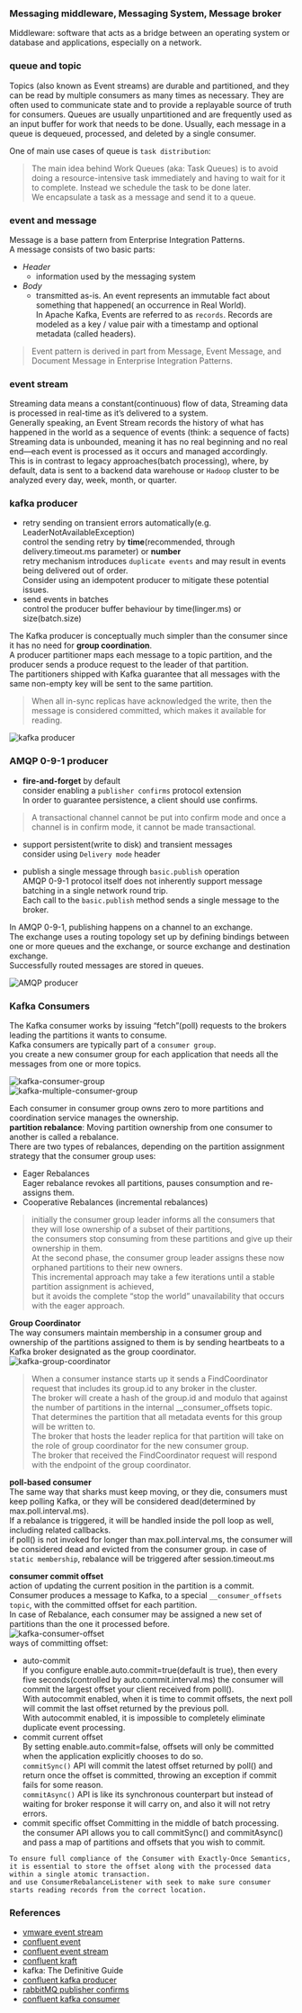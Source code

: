 ### Messaging middleware, Messaging System, Message broker
Middleware: software that acts as a bridge between an operating system or database and applications, especially on a network.

### queue and topic     
Topics (also known as Event streams) are durable and partitioned, and they can be read by multiple consumers as many times as necessary. They are often used to communicate state and to provide a replayable source of truth for consumers.
Queues are usually unpartitioned and are frequently used as an input buffer for work that needs to be done. Usually, each message in a queue is dequeued, processed, and deleted by a single consumer.    

One of main use cases of queue is `task distribution`:    
> The main idea behind Work Queues (aka: Task Queues) is to avoid doing a resource-intensive task immediately and having to wait for it to complete. Instead we schedule the task to be done later.     
> We encapsulate a task as a message and send it to a queue.

### event and message
Message is a base pattern from Enterprise Integration Patterns.     
A message consists of two basic parts: 
- *Header*
  - information used by the messaging system
- *Body*
  - transmitted as-is.
An event represents an immutable fact about something that happened( an occurrence in Real World).     
In Apache Kafka, Events are referred to as `records`. Records are modeled as a key / value pair with a timestamp and optional metadata (called headers).    
> Event pattern is derived in part from Message, Event Message, and Document Message in Enterprise Integration Patterns.    

### event stream    
Streaming data means a constant(continuous) flow of data,  Streaming data is processed in real-time as it’s delivered to a system.     
Generally speaking, an Event Stream records the history of what has happened in the world as a sequence of events (think: a sequence of facts)     
Streaming data is unbounded, meaning it has no real beginning and no real end—each event is processed as it occurs and managed accordingly.     
This is in contrast to legacy approaches(batch processing), where, by default, data is sent to a backend data warehouse or `Hadoop` cluster to be analyzed every day, week, month, or quarter.    

### kafka producer
- retry sending on transient errors automatically(e.g. LeaderNotAvailableException)    
control the sending retry by **time**(recommended, through delivery.timeout.ms parameter) or **number**    
retry mechanism introduces `duplicate events` and may result in events being delivered out of order.    
Consider using an idempotent producer to mitigate these potential issues.    
- send events in batches    
control the producer buffer behaviour by time(linger.ms) or size(batch.size)

The Kafka producer is conceptually much simpler than the consumer since it has no need for **group coordination**.    
A producer partitioner maps each message to a topic partition, and the producer sends a produce request to the leader of that partition.     
The partitioners shipped with Kafka guarantee that all messages with the same non-empty key will be sent to the same partition.    

> When all in-sync replicas have acknowledged the write, then the message is considered committed, which makes it available for reading.   

![kafka producer](producer.png)    

### AMQP 0-9-1 producer
- **fire-and-forget** by default    
consider enabling a `publisher confirms` protocol extension          
In order to guarantee persistence, a client should use confirms.    
> A transactional channel cannot be put into confirm mode and once a channel is in confirm mode, it cannot be made transactional.

- support persistent(write to disk) and transient messages     
consider using `Delivery mode` header    

- publish a single message through `basic.publish` operation    
AMQP 0-9-1 protocol itself does not inherently support message batching in a single network round trip.      
Each call to the `basic.publish` method sends a single message to the broker.

In AMQP 0-9-1, publishing happens on a channel to an exchange.       
The exchange uses a routing topology set up by defining bindings between one or more queues and the exchange, or source exchange and destination exchange.       
Successfully routed messages are stored in queues.    

![AMQP producer](rabbitmq_amqp_model.png)    

### Kafka Consumers    
The Kafka consumer works by issuing “fetch”(poll) requests to the brokers leading the partitions it wants to consume.    
Kafka consumers are typically part of a `consumer group`.    
you create a new consumer group for each application that needs all the messages from one or more topics.     

![kafka-consumer-group](kafka-consumer-group.png)    
![kafka-multiple-consumer-group](kafka-multiple-consumer-group.png)   

Each consumer in consumer group owns zero to more partitions and coordination service manages the ownership.    
**partition rebalance**: Moving partition ownership from one consumer to another is called a rebalance.    
There are two types of rebalances, depending on the partition assignment strategy that the consumer group uses:    
- Eager Rebalances    
Eager rebalance revokes all partitions, pauses consumption and re-assigns them.     
- Cooperative Rebalances (incremental rebalances)     
> initially the consumer group leader informs all the consumers that they will lose ownership of a subset of their partitions,     
> the consumers stop consuming from these partitions and give up their ownership in them.     
> At the second phase, the consumer group leader assigns these now orphaned partitions to their new owners.      
> This incremental approach may take a few iterations until a stable partition assignment is achieved,     
> but it avoids the complete “stop the world” unavailability that occurs with the eager approach.    

**Group Coordinator**     
The way consumers maintain membership in a consumer group and ownership of the partitions assigned to them is by sending heartbeats to a Kafka broker designated as the group coordinator.    
![kafka-group-coordinator](kafka-group-coordinator.png)
> When a consumer instance starts up it sends a FindCoordinator request that includes its group.id to any broker in the cluster.     
> The broker will create a hash of the group.id and modulo that against the number of partitions in the internal __consumer_offsets topic.      
> That determines the partition that all metadata events for this group will be written to.     
> The broker that hosts the leader replica for that partition will take on the role of group coordinator for the new consumer group.     
> The broker that received the FindCoordinator request will respond with the endpoint of the group coordinator.     

**poll-based consumer**    
The same way that sharks must keep moving, or they die, consumers must keep polling Kafka, or they will be considered dead(determined by max.poll.interval.ms).        
If a rebalance is triggered, it will be handled inside the poll loop as well, including related callbacks.    
if poll() is not invoked for longer than max.poll.interval.ms, the consumer will be considered dead and evicted from the consumer group. 
in case of `static membership`, rebalance will be triggered after session.timeout.ms

**consumer commit offset**    
action of updating the current position in the partition is a commit.    
Consumer produces a message to Kafka, to a special `__consumer_offsets topic`, with the committed offset for each partition.      
In case of Rebalance, each consumer may be assigned a new set of partitions than the one it processed before.   
![kafka-consumer-offset](kafka-consumer-offset-commit.png)    
ways of committing offset:  
- auto-commit    
If you configure enable.auto.commit=true(default is true), then every five seconds(controlled by auto.commit.interval.ms) the consumer will commit the largest offset your client received from poll().   
With autocommit enabled, when it is time to commit offsets, the next poll will commit the last offset returned by the previous poll.   
With autocommit enabled, it is impossible to completely eliminate duplicate event processing.    
- commit current offset    
By setting enable.auto.commit=false, offsets will only be committed when the application explicitly chooses to do so.   
`commitSync()` API will commit the latest offset returned by poll() and return once the offset is committed, throwing an exception if commit fails for some reason.    
`commitAsync()` API is like its synchronous counterpart but instead of waiting for broker response it will carry on, and also it will not retry errors.    
- commit specific offset
Committing in the middle of batch processing.   
the consumer API allows you to call commitSync() and commitAsync() and pass a map of partitions and offsets that you wish to commit.     

```
To ensure full compliance of the Consumer with Exactly-Once Semantics, it is essential to store the offset along with the processed data within a single atomic transaction.    
and use ConsumerRebalanceListener with seek to make sure consumer starts reading records from the correct location.    
```
### References
- [vmware event stream](https://tanzu.vmware.com/event-streaming)
- [confluent event](https://developer.confluent.io/patterns/event/event/)
- [confluent event stream](https://developer.confluent.io/patterns/event-stream/event-stream/)
- [confluent kraft](https://developer.confluent.io/learn/kraft/)
- kafka: The Definitive Guide 
- [confluent kafka producer](https://docs.confluent.io/platform/current/clients/producer.html)
- [rabbitMQ publisher confirms](https://www.rabbitmq.com/confirms.html)
- [confluent kafka consumer](https://developer.confluent.io/courses/architecture/consumer-group-protocol/)